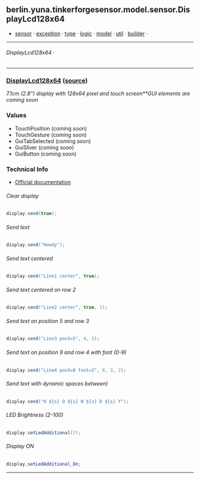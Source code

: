 
## berlin.yuna.tinkerforgesensor.model.sensor.DisplayLcd128x64
* [sensor](https://github.com/YunaBraska/tinkerforge-sensor/blob/master/readmeDoc/berlin/yuna/tinkerforgesensor/model/sensor/README.md) · [exception](https://github.com/YunaBraska/tinkerforge-sensor/blob/master/readmeDoc/berlin/yuna/tinkerforgesensor/model/exception/README.md) · [type](https://github.com/YunaBraska/tinkerforge-sensor/blob/master/readmeDoc/berlin/yuna/tinkerforgesensor/model/type/README.md) · [logic](https://github.com/YunaBraska/tinkerforge-sensor/blob/master/readmeDoc/berlin/yuna/tinkerforgesensor/logic/README.md) · [model](https://github.com/YunaBraska/tinkerforge-sensor/blob/master/readmeDoc/berlin/yuna/tinkerforgesensor/model/README.md) · [util](https://github.com/YunaBraska/tinkerforge-sensor/blob/master/readmeDoc/berlin/yuna/tinkerforgesensor/util/README.md) · [builder](https://github.com/YunaBraska/tinkerforge-sensor/blob/master/readmeDoc/berlin/yuna/tinkerforgesensor/model/builder/README.md) · 

---
###### DisplayLcd128x64 · 

---

### [DisplayLcd128x64](https://github.com/YunaBraska/tinkerforge-sensor/blob/master/readmeDoc/berlin/yuna/tinkerforgesensor/model/sensor/DisplayLcd128x64.md) ([source](https://github.com/YunaBraska/tinkerforge-sensor/blob/master/src/main/java/berlin/yuna/tinkerforgesensor/model/sensor/DisplayLcd128x64.java))
*7.1cm (2.8") display with 128x64 pixel and touch screen**GUI elements are coming soon*
### Values

* TouchPosition (coming soon)
* TouchGesture (coming soon)
* GuiTabSelected (coming soon)
* GuiSliver (coming soon)
* GuiButton (coming soon)
### Technical Info

* [Official documentation](href=)
###### Clear display
```java
display.send(true);
```

###### Send text
```java
display.send("Howdy");
```

###### Send text centered
```java
display.send("Line1 center", true);
```

###### Send text centered on row 2
```java
display.send("Line2 center", true, 1);
```

###### Send text on position 5 and row 3
```java
display.send("Line3 posX=5", 4, 2);
```

###### Send text on position 9 and row 4 with font (0-9)
```java
display.send("Line4 posX=8 font=2", 8, 3, 2);
```

###### Send text with dynamic spaces between)
```java
display.send("H ${s} O ${s} W ${s} D ${s} Y");
```

###### LED Brightness (2-100)
```java
display.setLedAdditional(7);
```

###### Display ON
```java
display.setLedAdditional_On;
```

--- 
